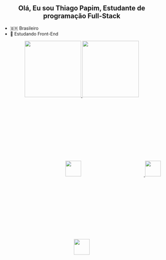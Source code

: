 <h2 style="text-align: center;"> Olá, Eu sou Thiago Papim, Estudante de programação <b>Full-Stack</b></h1>

- 🇧🇷 Brasileiro
- 🎒 Estudando Front-End

<div style="display: inline; text-align: center;">
  <div>
    <a href="https://github.com/thiago-papim">
      <img src="https://github-readme-stats.vercel.app/api?username=thiago-papim&show_icons=true&theme=dark"
        height="180em">
      <img src="https://github-readme-stats.vercel.app/api/top-langs/?username=thiago-papim&show_icons=true&theme=dark"
        height="180em">
  </div>
  <div style="display: block; text-align: center;">
    <img style="margin: 200px;" height="50em" src="https://cdn.jsdelivr.net/gh/devicons/devicon/icons/javascript/javascript-plain.svg" />
    <img height="50em" src="https://cdn.jsdelivr.net/gh/devicons/devicon/icons/html5/html5-original.svg" />
    <img height="50em" src="https://cdn.jsdelivr.net/gh/devicons/devicon/icons/css3/css3-original.svg" />
  </div>
</div>
